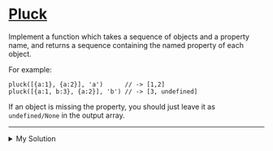 # [Pluck](https://www.codewars.com/kata/530017aac7c0f49926000084)

Implement a function which takes a sequence of objects and a property name, and returns a sequence containing the named
property of each object.

For example:

    pluck([{a:1}, {a:2}], 'a')      // -> [1,2]
    pluck([{a:1, b:3}, {a:2}], 'b') // -> [3, undefined]

If an object is missing the property, you should just leave it as `undefined/None` in the output array.

---

<details><summary>My Solution</summary>

```js
function pluck(objs, name) {
  return objs.map(obj => obj[name])
}
```

</details>
